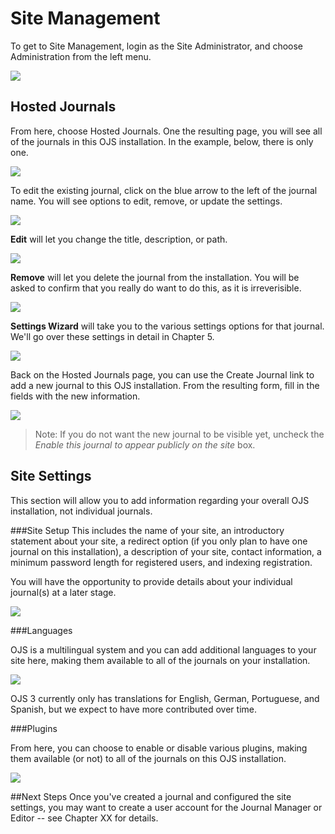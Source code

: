 # Site Management

To get to Site Management, login as the Site Administrator, and choose Administration from the left menu.

![](learning-ojs-3-ch4-site-admin1.png)

## Hosted Journals
From here, choose Hosted Journals. One the resulting page, you will see all of the journals in this OJS installation. In the example, below, there is only one.

![](learning-ojs-3-ch4-hosted-journals.png)

To edit the existing journal, click on the blue arrow to the left of the journal name. You will see options to edit, remove, or update the settings.

![](learning-ojs-3-ch4-hosted-journals-edit.png)

**Edit** will let you change the title, description, or path.

![](learning-ojs-3-ch4-hosted-journals-edit-modal.png)

**Remove** will let you delete the journal from the installation. You will be asked to confirm that you really do want to do this, as it is irreverisible.

![](learning-ojs-3-ch4-hosted-journals-remove.png)

**Settings Wizard** will take you to the various settings options for that journal. We'll go over these settings in detail in Chapter 5.

![](learning-ojs-3-ch4-hosted-journals-settings-wiz.png)

Back on the Hosted Journals page, you can use the Create Journal link to add a new journal to this OJS installation. From the resulting form, fill in the fields with the new information.

![](learning-ojs-3-ch4-hosted-journals-create.png)

>Note: If you do not want the new journal to be visible yet, uncheck the *Enable this journal to appear publicly on the site* box.

## Site Settings

This section will allow you to add information regarding your overall OJS installation, not individual journals.

###Site Setup
This includes the name of your site, an introductory statement about your site, a redirect option (if you only plan to have one journal on this installation), a description of your site, contact information, a minimum password length for registered users, and indexing registration. 

You will have the opportunity to provide details about your individual journal(s) at a later stage.

![](learning-ojs-3-ch4-site-settings.png)

###Languages

OJS is a multilingual system and you can add additional languages to your site here, making them available to all of the journals on your installation.

![](learning-ojs-3-ch4-site-settings-languages.png)

OJS 3 currently only has translations for English, German, Portuguese, and Spanish, but we expect to have more contributed over time.

###Plugins

From here, you can choose to enable or disable various plugins, making them available (or not) to all of the journals on this OJS installation.

![](learning-ojs-3-ch4-site-settings-plugins.png)

##Next Steps
Once you've created a journal and configured the site settings, you may want to create a user account for the Journal Manager or Editor -- see Chapter XX for details.


